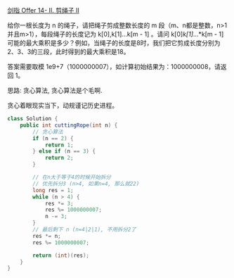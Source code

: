 [剑指 Offer 14- II. 剪绳子 II](https://leetcode-cn.com/problems/jian-sheng-zi-ii-lcof/)

给你一根长度为 n 的绳子，请把绳子剪成整数长度的 m 段（m、n都是整数，n>1并且m>1），每段绳子的长度记为 k[0],k[1]...k[m - 1] 。请问 k[0]*k[1]*...*k[m - 1] 可能的最大乘积是多少？例如，当绳子的长度是8时，我们把它剪成长度分别为2、3、3的三段，此时得到的最大乘积是18。

答案需要取模 1e9+7（1000000007），如计算初始结果为：1000000008，请返回 1。

思路: 贪心算法, 贪心算法是个毛啊.

贪心着眼现实当下，动规谨记历史进程。



```java
class Solution {
    public int cuttingRope(int n) {
        // 贪心算法
        if (n == 2) {
            return 1;
        } else if (n == 3) {
            return 2;
        }

        // 在n大于等于4的时候开始拆分
        // 优先拆分3 (n>4, 如果n=4, 那么就22)
        long res = 1;
        while (n > 4) {
            res *= 3;
            res %= 1000000007;
            n -= 3;
        }
        // 最后剩下 n (n=4|2|1), 不用拆分2了
        res *= n;
        res %= 1000000007;

        return (int)(res);
    }
}
```
